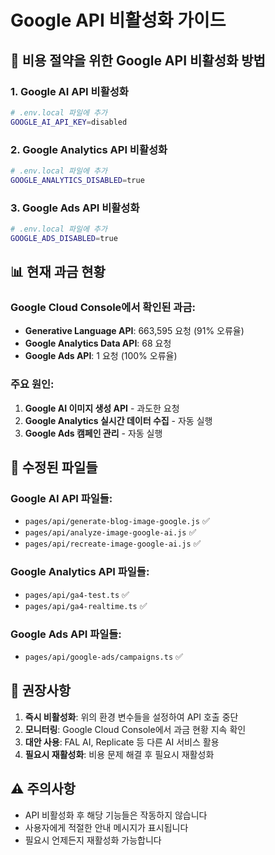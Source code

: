 # Google API 비활성화 가이드

## 🚨 비용 절약을 위한 Google API 비활성화 방법

### 1. Google AI API 비활성화
```bash
# .env.local 파일에 추가
GOOGLE_AI_API_KEY=disabled
```

### 2. Google Analytics API 비활성화
```bash
# .env.local 파일에 추가
GOOGLE_ANALYTICS_DISABLED=true
```

### 3. Google Ads API 비활성화
```bash
# .env.local 파일에 추가
GOOGLE_ADS_DISABLED=true
```

## 📊 현재 과금 현황

### Google Cloud Console에서 확인된 과금:
- **Generative Language API**: 663,595 요청 (91% 오류율)
- **Google Analytics Data API**: 68 요청
- **Google Ads API**: 1 요청 (100% 오류율)

### 주요 원인:
1. **Google AI 이미지 생성 API** - 과도한 요청
2. **Google Analytics 실시간 데이터 수집** - 자동 실행
3. **Google Ads 캠페인 관리** - 자동 실행

## 🔧 수정된 파일들

### Google AI API 파일들:
- `pages/api/generate-blog-image-google.js` ✅
- `pages/api/analyze-image-google-ai.js` ✅
- `pages/api/recreate-image-google-ai.js` ✅

### Google Analytics API 파일들:
- `pages/api/ga4-test.ts` ✅
- `pages/api/ga4-realtime.ts` ✅

### Google Ads API 파일들:
- `pages/api/google-ads/campaigns.ts` ✅

## 🎯 권장사항

1. **즉시 비활성화**: 위의 환경 변수들을 설정하여 API 호출 중단
2. **모니터링**: Google Cloud Console에서 과금 현황 지속 확인
3. **대안 사용**: FAL AI, Replicate 등 다른 AI 서비스 활용
4. **필요시 재활성화**: 비용 문제 해결 후 필요시 재활성화

## ⚠️ 주의사항

- API 비활성화 후 해당 기능들은 작동하지 않습니다
- 사용자에게 적절한 안내 메시지가 표시됩니다
- 필요시 언제든지 재활성화 가능합니다
